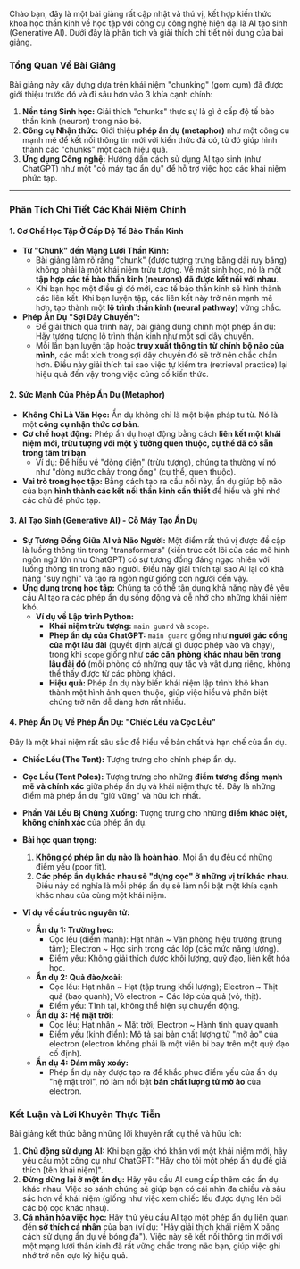 Chào bạn, đây là một bài giảng rất cập nhật và thú vị, kết hợp kiến thức khoa học thần kinh về học tập với công cụ công nghệ hiện đại là AI tạo sinh (Generative AI). Dưới đây là phân tích và giải thích chi tiết nội dung của bài giảng.

### **Tổng Quan Về Bài Giảng**

Bài giảng này xây dựng dựa trên khái niệm "chunking" (gom cụm) đã được giới thiệu trước đó và đi sâu hơn vào 3 khía cạnh chính:

1.  **Nền tảng Sinh học:** Giải thích "chunks" thực sự là gì ở cấp độ tế bào thần kinh (neuron) trong não bộ.
2.  **Công cụ Nhận thức:** Giới thiệu **phép ẩn dụ (metaphor)** như một công cụ mạnh mẽ để kết nối thông tin mới với kiến thức đã có, từ đó giúp hình thành các "chunks" một cách hiệu quả.
3.  **Ứng dụng Công nghệ:** Hướng dẫn cách sử dụng AI tạo sinh (như ChatGPT) như một "cỗ máy tạo ẩn dụ" để hỗ trợ việc học các khái niệm phức tạp.

---

### **Phân Tích Chi Tiết Các Khái Niệm Chính**

#### **1. Cơ Chế Học Tập Ở Cấp Độ Tế Bào Thần Kinh**

*   **Từ "Chunk" đến Mạng Lưới Thần Kinh:**
    *   Bài giảng làm rõ rằng "chunk" (được tượng trưng bằng dải ruy băng) không phải là một khái niệm trừu tượng. Về mặt sinh học, nó là một **tập hợp các tế bào thần kinh (neurons) đã được kết nối với nhau**.
    *   Khi bạn học một điều gì đó mới, các tế bào thần kinh sẽ hình thành các liên kết. Khi bạn luyện tập, các liên kết này trở nên mạnh mẽ hơn, tạo thành một **lộ trình thần kinh (neural pathway)** vững chắc.
*   **Phép Ẩn Dụ "Sợi Dây Chuyền":**
    *   Để giải thích quá trình này, bài giảng dùng chính một phép ẩn dụ: Hãy tưởng tượng lộ trình thần kinh như một sợi dây chuyền.
    *   Mỗi lần bạn luyện tập hoặc **truy xuất thông tin từ chính bộ não của mình**, các mắt xích trong sợi dây chuyền đó sẽ trở nên chắc chắn hơn. Điều này giải thích tại sao việc tự kiểm tra (retrieval practice) lại hiệu quả đến vậy trong việc củng cố kiến thức.

#### **2. Sức Mạnh Của Phép Ẩn Dụ (Metaphor)**

*   **Không Chỉ Là Văn Học:** Ẩn dụ không chỉ là một biện pháp tu từ. Nó là một **công cụ nhận thức cơ bản**.
*   **Cơ chế hoạt động:** Phép ẩn dụ hoạt động bằng cách **liên kết một khái niệm mới, trừu tượng với một ý tưởng quen thuộc, cụ thể đã có sẵn trong tâm trí bạn**.
    *   Ví dụ: Để hiểu về "dòng điện" (trừu tượng), chúng ta thường ví nó như "dòng nước chảy trong ống" (cụ thể, quen thuộc).
*   **Vai trò trong học tập:** Bằng cách tạo ra cầu nối này, ẩn dụ giúp bộ não của bạn **hình thành các kết nối thần kinh cần thiết** để hiểu và ghi nhớ các chủ đề phức tạp.

#### **3. AI Tạo Sinh (Generative AI) - Cỗ Máy Tạo Ẩn Dụ**

*   **Sự Tương Đồng Giữa AI và Não Người:** Một điểm rất thú vị được đề cập là luồng thông tin trong "transformers" (kiến trúc cốt lõi của các mô hình ngôn ngữ lớn như ChatGPT) có sự tương đồng đáng ngạc nhiên với luồng thông tin trong não người. Điều này giải thích tại sao AI lại có khả năng "suy nghĩ" và tạo ra ngôn ngữ giống con người đến vậy.
*   **Ứng dụng trong học tập:** Chúng ta có thể tận dụng khả năng này để yêu cầu AI tạo ra các phép ẩn dụ sống động và dễ nhớ cho những khái niệm khó.
    *   **Ví dụ về Lập trình Python:**
        *   **Khái niệm trừu tượng:** `main guard` và `scope`.
        *   **Phép ẩn dụ của ChatGPT:** `main guard` giống như **người gác cổng của một lâu đài** (quyết định ai/cái gì được phép vào và chạy), trong khi `scope` giống như **các căn phòng khác nhau bên trong lâu đài đó** (mỗi phòng có những quy tắc và vật dụng riêng, không thể thấy được từ các phòng khác).
        *   **Hiệu quả:** Phép ẩn dụ này biến khái niệm lập trình khô khan thành một hình ảnh quen thuộc, giúp việc hiểu và phân biệt chúng trở nên dễ dàng hơn rất nhiều.

#### **4. Phép Ẩn Dụ Về Phép Ẩn Dụ: "Chiếc Lều và Cọc Lều"**

Đây là một khái niệm rất sâu sắc để hiểu về bản chất và hạn chế của ẩn dụ.

*   **Chiếc Lều (The Tent):** Tượng trưng cho chính phép ẩn dụ.
*   **Cọc Lều (Tent Poles):** Tượng trưng cho những **điểm tương đồng mạnh mẽ và chính xác** giữa phép ẩn dụ và khái niệm thực tế. Đây là những điểm mà phép ẩn dụ "giữ vững" và hữu ích nhất.
*   **Phần Vải Lều Bị Chùng Xuống:** Tượng trưng cho những **điểm khác biệt, không chính xác** của phép ẩn dụ.
*   **Bài học quan trọng:**
    1.  **Không có phép ẩn dụ nào là hoàn hảo.** Mọi ẩn dụ đều có những điểm yếu (poor fit).
    2.  **Các phép ẩn dụ khác nhau sẽ "dựng cọc" ở những vị trí khác nhau.** Điều này có nghĩa là mỗi phép ẩn dụ sẽ làm nổi bật một khía cạnh khác nhau của cùng một khái niệm.

*   **Ví dụ về cấu trúc nguyên tử:**
    *   **Ẩn dụ 1: Trường học:**
        *   Cọc lều (điểm mạnh): Hạt nhân ~ Văn phòng hiệu trưởng (trung tâm); Electron ~ Học sinh trong các lớp (các mức năng lượng).
        *   Điểm yếu: Không giải thích được khối lượng, quỹ đạo, liên kết hóa học.
    *   **Ẩn dụ 2: Quả đào/xoài:**
        *   Cọc lều: Hạt nhân ~ Hạt (tập trung khối lượng); Electron ~ Thịt quả (bao quanh); Vỏ electron ~ Các lớp của quả (vỏ, thịt).
        *   Điểm yếu: Tĩnh tại, không thể hiện sự chuyển động.
    *   **Ẩn dụ 3: Hệ mặt trời:**
        *   Cọc lều: Hạt nhân ~ Mặt trời; Electron ~ Hành tinh quay quanh.
        *   Điểm yếu (kinh điển): Mô tả sai bản chất lượng tử "mờ ảo" của electron (electron không phải là một viên bi bay trên một quỹ đạo cố định).
    *   **Ẩn dụ 4: Đám mây xoáy:**
        *   Phép ẩn dụ này được tạo ra để khắc phục điểm yếu của ẩn dụ "hệ mặt trời", nó làm nổi bật **bản chất lượng tử mờ ảo** của electron.

### **Kết Luận và Lời Khuyên Thực Tiễn**

Bài giảng kết thúc bằng những lời khuyên rất cụ thể và hữu ích:

1.  **Chủ động sử dụng AI:** Khi bạn gặp khó khăn với một khái niệm mới, hãy yêu cầu một công cụ như ChatGPT: "Hãy cho tôi một phép ẩn dụ để giải thích [tên khái niệm]".
2.  **Đừng dừng lại ở một ẩn dụ:** Hãy yêu cầu AI cung cấp thêm các ẩn dụ khác nhau. Việc so sánh chúng sẽ giúp bạn có cái nhìn đa chiều và sâu sắc hơn về khái niệm (giống như việc xem chiếc lều được dựng lên bởi các bộ cọc khác nhau).
3.  **Cá nhân hóa việc học:** Hãy thử yêu cầu AI tạo một phép ẩn dụ liên quan đến **sở thích cá nhân** của bạn (ví dụ: "Hãy giải thích khái niệm X bằng cách sử dụng ẩn dụ về bóng đá"). Việc này sẽ kết nối thông tin mới với một mạng lưới thần kinh đã rất vững chắc trong não bạn, giúp việc ghi nhớ trở nên cực kỳ hiệu quả.